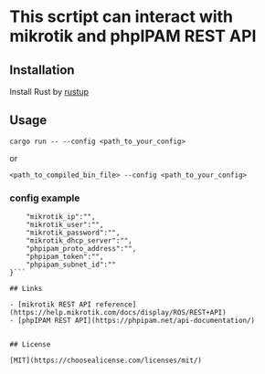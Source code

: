# This scrtipt can interact with mikrotik and phpIPAM REST API

## Installation

Install Rust by [rustup](https://rustup.rs/)

## Usage 

```cargo run -- --config <path_to_your_config>``` 

or 

```<path_to_compiled_bin_file> --config <path_to_your_config>```

### config example

```{
    "mikrotik_ip":"",
    "mikrotik_user":"",
    "mikrotik_password":"",
    "mikrotik_dhcp_server":"",
    "phpipam_proto_address":"",
    "phpipam_token":"",
    "phpipam_subnet_id":""
}```

## Links

- [mikrotik REST API reference](https://help.mikrotik.com/docs/display/ROS/REST+API)
- [phpIPAM REST API](https://phpipam.net/api-documentation/)


## License

[MIT](https://choosealicense.com/licenses/mit/)
